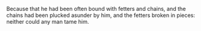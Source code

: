 Because that he had been often bound with fetters and chains, and the chains had been plucked asunder by him, and the fetters broken in pieces: neither could any man tame him.
